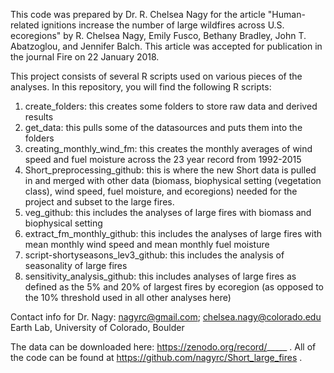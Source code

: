 This code was prepared by Dr. R. Chelsea Nagy for the article "Human-related ignitions increase the number of large wildfires across U.S. ecoregions" by R. Chelsea Nagy, Emily Fusco, Bethany Bradley, John T. Abatzoglou, and Jennifer Balch.  This article was accepted for publication in the journal Fire on 22 January 2018.  

This project consists of several R scripts used on various pieces of the analyses.  In this repository, you will find the following R scripts:
1) create_folders: this creates some folders to store raw data and derived results
2) get_data: this pulls some of the datasources and puts them into the folders
3) creating_monthly_wind_fm: this creates the monthly averages of wind speed and fuel moisture across the 23 year record from 1992-2015
4) Short_preprocessing_github: this is where the new Short data is pulled in and merged with other data (biomass, biophysical setting (vegetation class), wind speed, fuel moisture, and ecoregions) needed for the project and subset to the large fires.
5) veg_github: this includes the analyses of large fires with biomass and biophysical setting
6) extract_fm_monthly_github: this includes the analyses of large fires with mean monthly wind speed and mean monthly fuel moisture
7) script-shortyseasons_lev3_github: this includes the analysis of seasonality of large fires
8) sensitivity_analysis_github: this includes analyses of large fires as defined as the 5% and 20% of largest fires by ecoregion (as opposed to the 10% threshold used in all other analyses here)


Contact info for Dr. Nagy:
nagyrc@gmail.com; chelsea.nagy@colorado.edu
Earth Lab, University of Colorado, Boulder

The data can be downloaded here: https://zenodo.org/record/_____ . All of the code can be found at https://github.com/nagyrc/Short_large_fires . 

